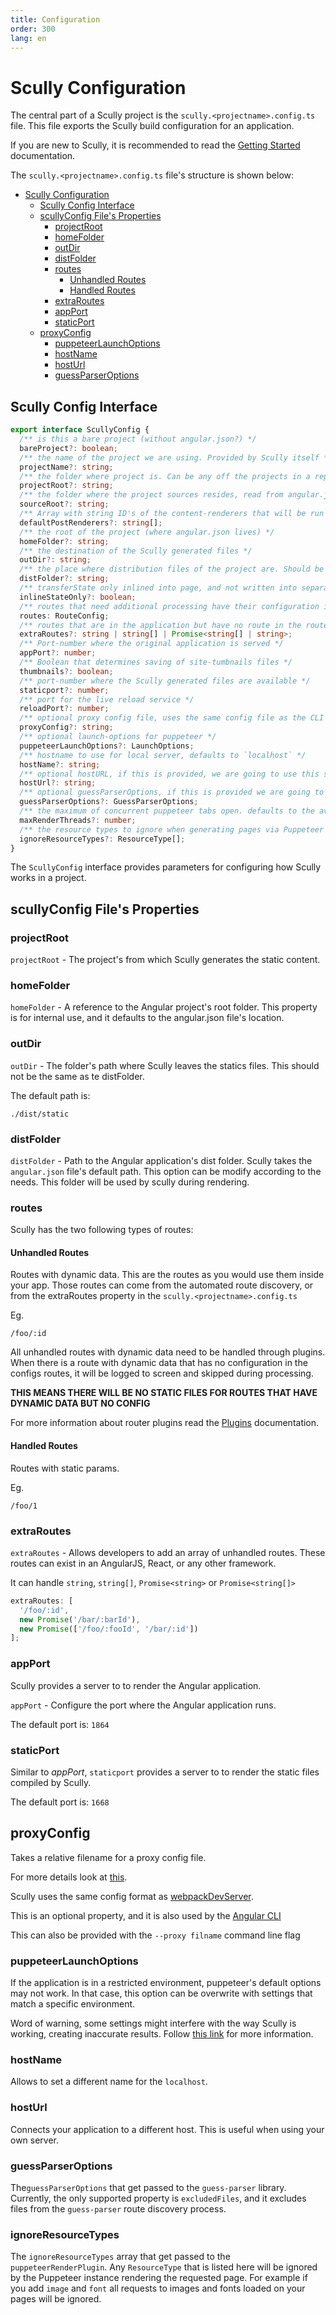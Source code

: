 ```yaml
---
title: Configuration
order: 300
lang: en
---
```


# Scully Configuration

The central part of a Scully project is the `scully.<projectname>.config.ts` file. This file exports the Scully build configuration for an application.

If you are new to Scully, it is recommended to read the [Getting Started](getting-started.md) documentation.

<!--- TODO: If you want to enhance a Scully project, read the [Utils](utils.md) documentation. --->

The `scully.<projectname>.config.ts` file's structure is shown below:

- [Scully Configuration](#scully-configuration)
  - [Scully Config Interface](#scully-config-interface)
  - [scullyConfig File's Properties](#scullyconfig-files-properties)
    - [projectRoot](#projectroot)
    - [homeFolder](#homefolder)
    - [outDir](#outdir)
    - [distFolder](#distfolder)
    - [routes](#routes)
      - [Unhandled Routes](#unhandled-routes)
      - [Handled Routes](#handled-routes)
    - [extraRoutes](#extraroutes)
    - [appPort](#appport)
    - [staticPort](#staticport)
  - [proxyConfig](#proxyconfig)
    - [puppeteerLaunchOptions](#puppeteerlaunchoptions)
    - [hostName](#hostname)
    - [hostUrl](#hosturl)
    - [guessParserOptions](#guessparseroptions)

## Scully Config Interface

```ts
export interface ScullyConfig {
  /** is this a bare project (without angular.json?) */
  bareProject?: boolean;
  /** the name of the project we are using. Provided by Scully itself */
  projectName?: string;
  /** the folder where project is. Can be any off the projects in a repo, read from angular.json */
  projectRoot?: string;
  /** the folder where the project sources resides, read from angular.json */
  sourceRoot?: string;
  /** Array with string ID's of the content-renderers that will be run on all routes */
  defaultPostRenderers?: string[];
  /** the root of the project (where angular.json lives) */
  homeFolder?: string;
  /** the destination of the Scully generated files */
  outDir?: string;
  /** the place where distribution files of the project are. Should be a subfolder of dist. */
  distFolder?: string;
  /** transferState only inlined into page, and not written into separate data.json */
  inlineStateOnly?: boolean;
  /** routes that need additional processing have their configuration in here */
  routes: RouteConfig;
  /** routes that are in the application but have no route in the router */
  extraRoutes?: string | string[] | Promise<string[] | string>;
  /** Port-number where the original application is served */
  appPort?: number;
  /** Boolean that determines saving of site-tumbnails files */
  thumbnails?: boolean;
  /** port-number where the Scully generated files are available */
  staticport?: number;
  /** port for the live reload service */
  reloadPort?: number;
  /** optional proxy config file, uses the same config file as the CLI */
  proxyConfig?: string;
  /** optional launch-options for puppeteer */
  puppeteerLaunchOptions?: LaunchOptions;
  /** hostname to use for local server, defaults to `localhost` */
  hostName?: string;
  /** optional hostURL, if this is provided, we are going to use this server instead of the build-in one. */
  hostUrl?: string;
  /** optional guessParserOptions, if this is provided we are going to pass those options to the guess parser. */
  guessParserOptions?: GuessParserOptions;
  /** the maximum of concurrent puppeteer tabs open. defaults to the available amounts of cores */
  maxRenderThreads?: number;
  /** the resource types to ignore when generating pages via Puppeteer */
  ignoreResourceTypes?: ResourceType[];
}
```

The `ScullyConfig` interface provides parameters for configuring how Scully works in a project.

## scullyConfig File's Properties

### projectRoot

`projectRoot` - The project's from which Scully generates the static content.

### homeFolder

`homeFolder` - A reference to the Angular project's root folder. This property is for internal use, and it defaults to the angular.json file's location.

### outDir

`outDir` - The folder's path where Scully leaves the statics files. This should not be the same as te distFolder.

The default path is:

```URL
./dist/static
```

### distFolder

`distFolder` - Path to the Angular application's dist folder. Scully takes the `angular.json` file's default path. This option can be modify according to the needs. This folder will be used by scully during rendering.

### routes

Scully has the two following types of routes:

#### Unhandled Routes

Routes with dynamic data. This are the routes as you would use them inside your app. Those routes can come from the automated route discovery, or from the extraRoutes property in the `scully.<projectname>.config.ts`

Eg.

```URL
/foo/:id
```

All unhandled routes with dynamic data need to be handled through plugins. When there is a route with dynamic data that has no configuration in the configs routes, it will be logged to screen and skipped during processing.

**THIS MEANS THERE WILL BE NO STATIC FILES FOR ROUTES THAT HAVE DYNAMIC DATA BUT NO CONFIG**

For more information about router plugins read the [Plugins](plugins.md) documentation.

#### Handled Routes

Routes with static params.

Eg.

```URL
/foo/1
```

### extraRoutes

`extraRoutes` - Allows developers to add an array of unhandled routes. These routes can exist in an AngularJS, React, or any other framework.

It can handle `string`, `string[]`, `Promise<string>` or `Promise<string[]>`

```typescript
extraRoutes: [
  '/foo/:id',
  new Promise('/bar/:barId'),
  new Promise(['/foo/:fooId', '/bar/:id'])
];
```

### appPort

Scully provides a server to to render the Angular application.

`appPort` - Configure the port where the Angular application runs.

The default port is: `1864`

### staticPort

Similar to _appPort_, `staticport` provides a server to to render the static files compiled by Scully.

The default port is: `1668`

## proxyConfig

Takes a relative filename for a proxy config file.

For more details look at [this](https://github.com/chimurai/http-proxy-middleware).

Scully uses the same config format as [webpackDevServer](https://webpack.js.org/configuration/dev-server/#devserverproxy).

This is an optional property, and it is also used by the [Angular CLI](https://angular.io/guide/build#proxying-to-a-backend-server)

This can also be provided with the `--proxy filname` command line flag

### puppeteerLaunchOptions

If the application is in a restricted environment, puppeteer's default options may not work. In that case,
this option can be overwrite with settings that match a specific environment.

Word of warning, some settings might interfere with the way Scully is working, creating inaccurate results.
Follow [this link](https://pptr.dev/#?product=Puppeteer&version=v2.0.0&show=api-puppeteerlaunchoptions) for more information.

### hostName

Allows to set a different name for the `localhost`.

### hostUrl

Connects your application to a different host. This is useful when using your own server.

### guessParserOptions

The`guessParserOptions` that get passed to the `guess-parser` library. Currently, the only supported property is
`excludedFiles`, and it excludes files from the `guess-parser` route discovery process.

### ignoreResourceTypes

The `ignoreResourceTypes` array that get passed to the `puppeteerRenderPlugin`.
Any `ResourceType` that is listed here will be ignored by the Puppeteer instance rendering the requested page.
For example if you add `image` and `font` all requests to images and fonts loaded on your pages will be ignored.
